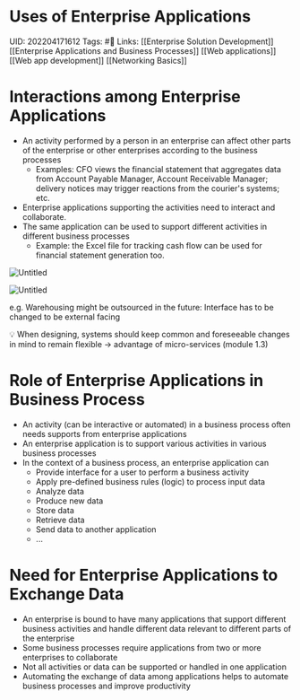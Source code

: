 # Uses of Enterprise Applications
UID: 202204171612
Tags: #🌱 
Links: [[Enterprise Solution Development]] [[Enterprise Applications and Business Processes]] [[Web applications]] [[Web app development]] [[Networking Basics]]
# Interactions among Enterprise Applications
- An activity performed by a person in an enterprise can affect other parts of the enterprise or other enterprises according to the business processes
    - Examples: CFO views the financial statement that aggregates data from Account Payable Manager, Account Receivable Manager; delivery notices may trigger reactions from the courier's systems; etc.
- Enterprise applications supporting the activities need to interact and collaborate.
- The same application can be used to support different activities in different business processes
    - Example: the Excel file for tracking cash flow can be used for financial statement generation too.

![Untitled](Enterprise%209b3bb/Untitled.png)

![Untitled](Enterprise%209b3bb/Untitled%201.png)

e.g. Warehousing might be outsourced in the future: Interface has to be changed to be external facing 

<aside>
💡 When designing, systems should keep common and foreseeable changes in mind to remain flexible → advantage of micro-services (module 1.3)

</aside>

# Role of Enterprise Applications in Business Process
- An activity (can be interactive or automated) in a business process often needs supports from enterprise applications
- An enterprise application is to support various activities in various business processes
- In the context of a business process, an enterprise application can
    - Provide interface for a user to perform a business activity
    - Apply pre-defined business rules (logic) to process input data
    - Analyze data
    - Produce new data
    - Store data
    - Retrieve data
    - Send data to another application
    - ...

# Need for Enterprise Applications to Exchange Data

- An enterprise is bound to have many applications that support different business activities and handle different data relevant to different parts of the enterprise
- Some business processes require applications from two or more enterprises to collaborate
- Not all activities or data can be supported or handled in one application
- Automating the exchange of data among applications helps to automate business processes and improve productivity